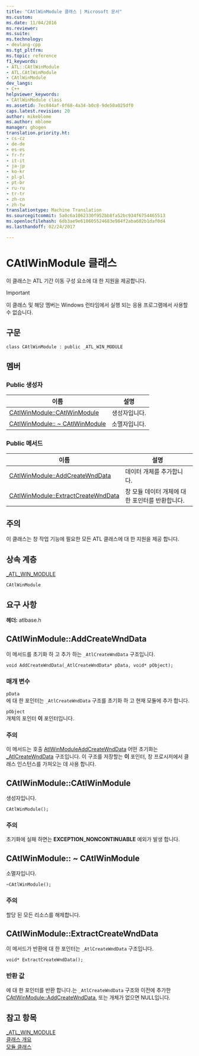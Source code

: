 ```yaml
---
title: "CAtlWinModule 클래스 | Microsoft 문서"
ms.custom: 
ms.date: 11/04/2016
ms.reviewer: 
ms.suite: 
ms.technology:
- devlang-cpp
ms.tgt_pltfrm: 
ms.topic: reference
f1_keywords:
- ATL::CAtlWinModule
- ATL.CAtlWinModule
- CAtlWinModule
dev_langs:
- C++
helpviewer_keywords:
- CAtlWinModule class
ms.assetid: 7ec844af-0f68-4a34-b0c8-9de50a025df0
caps.latest.revision: 20
author: mikeblome
ms.author: mblome
manager: ghogen
translation.priority.ht:
- cs-cz
- de-de
- es-es
- fr-fr
- it-it
- ja-jp
- ko-kr
- pl-pl
- pt-br
- ru-ru
- tr-tr
- zh-cn
- zh-tw
translationtype: Machine Translation
ms.sourcegitcommit: 5a0c6a1062330f952bb8fa52bc934f6754465513
ms.openlocfilehash: 6db3ae9e610605524683e984f2aba602b1daf0d4
ms.lasthandoff: 02/24/2017

---
```

# <a name="catlwinmodule-class"></a>CAtlWinModule 클래스
이 클래스는 ATL 기간 이동 구성 요소에 대 한 지원을 제공합니다.  
  
> [!IMPORTANT]
>  이 클래스 및 해당 멤버는 Windows 런타임에서 실행 되는 응용 프로그램에서 사용할 수 없습니다.  
  
## <a name="syntax"></a>구문  
  
```
class CAtlWinModule : public _ATL_WIN_MODULE
```  
  
## <a name="members"></a>멤버  
  
### <a name="public-constructors"></a>Public 생성자  
  
|이름|설명|  
|----------|-----------------|  
|[CAtlWinModule::CAtlWinModule](#catlwinmodule)|생성자입니다.|  
|[CAtlWinModule:: ~ CAtlWinModule](#dtor)|소멸자입니다.|  
  
### <a name="public-methods"></a>Public 메서드  
  
|이름|설명|  
|----------|-----------------|  
|[CAtlWinModule::AddCreateWndData](#addcreatewnddata)|데이터 개체를 추가합니다.|  
|[CAtlWinModule::ExtractCreateWndData](#extractcreatewnddata)|창 모듈 데이터 개체에 대 한 포인터를 반환합니다.|  
  
## <a name="remarks"></a>주의  
 이 클래스는 창 작업 기능에 필요한 모든 ATL 클래스에 대 한 지원을 제공 합니다.  
  
## <a name="inheritance-hierarchy"></a>상속 계층  
 [_ATL_WIN_MODULE](atl-typedefs.md#_atl_win_module)  
  
 `CAtlWinModule`  
  
## <a name="requirements"></a>요구 사항  
 **헤더:** atlbase.h  
  
##  <a name="a-nameaddcreatewnddataa--catlwinmoduleaddcreatewnddata"></a><a name="addcreatewnddata"></a>CAtlWinModule::AddCreateWndData  
 이 메서드를 초기화 하 고 추가 하는 `_AtlCreateWndData` 구조입니다.  
  
```
void AddCreateWndData(_AtlCreateWndData* pData, void* pObject);
```  
  
### <a name="parameters"></a>매개 변수  
 `pData`  
 에 대 한 포인터는 `_AtlCreateWndData` 구조를 초기화 하 고 현재 모듈에 추가 합니다.  
  
 `pObject`  
 개체의 포인터 **이** 포인터입니다.  
  
### <a name="remarks"></a>주의  
 이 메서드는 호출 [AtlWinModuleAddCreateWndData](http://msdn.microsoft.com/library/8463a6ed-07ea-4aad-92ec-ded681601b32) 어떤 초기화는 [_AtlCreateWndData](../../atl/reference/atlcreatewnddata-structure.md) 구조입니다. 이 구조를 저장할는 **이** 포인터, 창 프로시저에서 클래스 인스턴스를 가져오는 데 사용 합니다.  
  
##  <a name="a-namecatlwinmodulea--catlwinmodulecatlwinmodule"></a><a name="catlwinmodule"></a>CAtlWinModule::CAtlWinModule  
 생성자입니다.  
  
```
CAtlWinModule();
```  
  
### <a name="remarks"></a>주의  
 초기화에 실패 하면는 **EXCEPTION_NONCONTINUABLE** 예외가 발생 합니다.  
  
##  <a name="a-namedtora--catlwinmodulecatlwinmodule"></a><a name="dtor"></a>CAtlWinModule:: ~ CAtlWinModule  
 소멸자입니다.  
  
```
~CAtlWinModule();
```  
  
### <a name="remarks"></a>주의  
 할당 된 모든 리소스를 해제합니다.  
  
##  <a name="a-nameextractcreatewnddataa--catlwinmoduleextractcreatewnddata"></a><a name="extractcreatewnddata"></a>CAtlWinModule::ExtractCreateWndData  
 이 메서드가 반환에 대 한 포인터는 `_AtlCreateWndData` 구조입니다.  
  
```
void* ExtractCreateWndData();
```  
  
### <a name="return-value"></a>반환 값  
 에 대 한 포인터를 반환 합니다.는 `_AtlCreateWndData` 구조와 이전에 추가한 [CAtlWinModule::AddCreateWndData](#addcreatewnddata), 또는 개체가 없으면 NULL입니다.  
  
## <a name="see-also"></a>참고 항목  
 [_ATL_WIN_MODULE](atl-typedefs.md#_atl_win_module)   
 [클래스 개요](../../atl/atl-class-overview.md)   
 [모듈 클래스](../../atl/atl-module-classes.md)


